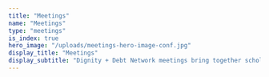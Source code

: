 ```yaml
---
title: "Meetings"
name: "Meetings"
type: "meetings"
is_index: true
hero_image: "/uploads/meetings-hero-image-conf.jpg"
display_title: "Meetings"
display_subtitle: "Dignity + Debt Network meetings bring together scholars, practitioners, journalists and other public figures from around the world. These highly interactive panels and open discussions address a wide range of selected topics with the aim of sharing meaningful, data-rich analyses of debt and developing innovative dignity-affirming financial products." 
---
```

